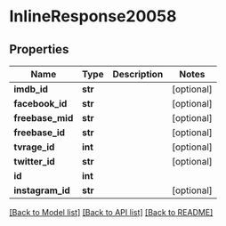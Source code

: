 # InlineResponse20058

## Properties
Name | Type | Description | Notes
------------ | ------------- | ------------- | -------------
**imdb_id** | **str** |  | [optional] 
**facebook_id** | **str** |  | [optional] 
**freebase_mid** | **str** |  | [optional] 
**freebase_id** | **str** |  | [optional] 
**tvrage_id** | **int** |  | [optional] 
**twitter_id** | **str** |  | [optional] 
**id** | **int** |  | 
**instagram_id** | **str** |  | [optional] 

[[Back to Model list]](../README.md#documentation-for-models) [[Back to API list]](../README.md#documentation-for-api-endpoints) [[Back to README]](../README.md)

